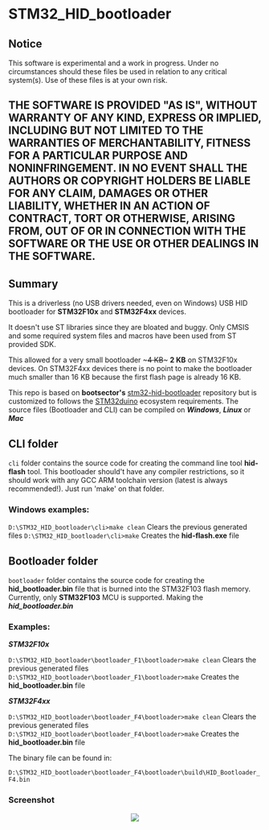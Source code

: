STM32_HID_bootloader
=============

## Notice

This software is experimental and a work in progress. Under no circumstances should these files be used in relation to any critical system(s). Use of these files is at your own risk.

## THE SOFTWARE IS PROVIDED "AS IS", WITHOUT WARRANTY OF ANY KIND, EXPRESS OR IMPLIED, INCLUDING BUT NOT LIMITED TO THE WARRANTIES OF MERCHANTABILITY, FITNESS FOR A PARTICULAR PURPOSE AND NONINFRINGEMENT. IN NO EVENT SHALL THE AUTHORS OR COPYRIGHT HOLDERS BE LIABLE FOR ANY CLAIM, DAMAGES OR OTHER LIABILITY, WHETHER IN AN ACTION OF CONTRACT, TORT OR OTHERWISE, ARISING FROM, OUT OF OR IN CONNECTION WITH THE SOFTWARE OR THE USE OR OTHER DEALINGS IN THE SOFTWARE.


## Summary
This is a driverless (no USB drivers needed, even on Windows) USB HID bootloader
for **STM32F10x** and **STM32F4xx** devices. 

It doesn't use ST libraries since they are bloated and buggy. Only CMSIS and
some required system files and macros have been used from ST provided SDK.

This allowed for a very small bootloader ~~~4 KB~~~ **2 KB** on STM32F10x devices. On STM32F4xx devices there is no point to make the bootloader much smaller than 16 KB because the first flash page is already 16 KB.


This repo is based on **bootsector's**  [stm32-hid-bootloader](https://github.com/bootsector/stm32-hid-bootloader) repository but is customized to follows the [STM32duino](https://github.com/rogerclarkmelbourne/Arduino_STM32) ecosystem requirements. The source files (Bootloader and CLI) can be compiled on ***Windows***, ***Linux*** or ***Mac***


## CLI folder

`cli` folder contains the source code for creating the command line tool **hid-flash** tool. 
This bootloader should't have any compiler restrictions, so it should work with
any GCC ARM toolchain version (latest is always recommended!). Just run 'make' on that folder.

### Windows examples:

```D:\STM32_HID_bootloader\cli>make clean``` Clears the previous generated files
```D:\STM32_HID_bootloader\cli>make``` Creates the **hid-flash.exe** file


## Bootloader folder
`bootloader` folder contains the source code for creating the **hid_bootloader.bin** file that is burned into the STM32F103 flash memory. Currently, only **STM32F103** MCU is supported. Making the ***hid_bootloader.bin***

### Examples:
***STM32F10x***

```D:\STM32_HID_bootloader\bootloader_F1\bootloader>make clean``` Clears the previous generated files
```D:\STM32_HID_bootloader\bootloader_F1\bootloader>make``` Creates the **hid_bootloader.bin** file



***STM32F4xx***

```D:\STM32_HID_bootloader\bootloader_F4\bootloader>make clean``` Clears the previous generated files
```D:\STM32_HID_bootloader\bootloader_F4\bootloader>make``` Creates the **hid_bootloader.bin** file

The binary file can be found in:

```D:\STM32_HID_bootloader\bootloader_F4\bootloader\build\HID_Bootloader_F4.bin```

### Screenshot

<p align="center">
<img src="pictures/Arduino_IDE_1_8_5.PNG">
</p>